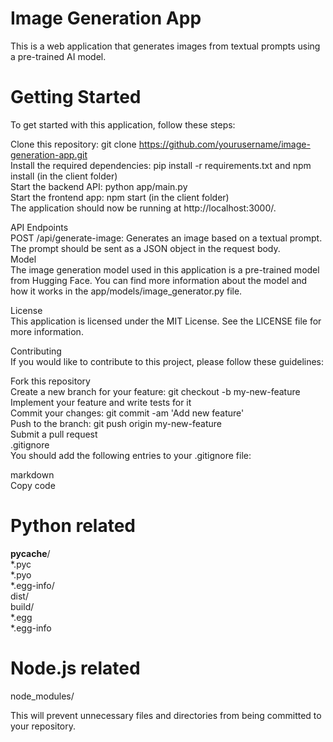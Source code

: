   
  
# Image Generation App  
This is a web application that generates images from textual prompts using a pre-trained AI model.  
  
# Getting Started  
To get started with this application, follow these steps:  

Clone this repository: git clone https://github.com/yourusername/image-generation-app.git  
Install the required dependencies: pip install -r requirements.txt and npm install (in the client folder)  
Start the backend API: python app/main.py  
Start the frontend app: npm start (in the client folder)  
The application should now be running at http://localhost:3000/.  
  
API Endpoints  
POST /api/generate-image: Generates an image based on a textual prompt. The prompt should be sent as a JSON object in the request body.  
Model  
The image generation model used in this application is a pre-trained model from Hugging Face. You can find more information about the model and how it works in the app/models/image_generator.py file.  
  
License  
This application is licensed under the MIT License. See the LICENSE file for more information.  
  
Contributing  
If you would like to contribute to this project, please follow these guidelines:  
  
Fork this repository  
Create a new branch for your feature: git checkout -b my-new-feature  
Implement your feature and write tests for it  
Commit your changes: git commit -am 'Add new feature'  
Push to the branch: git push origin my-new-feature  
Submit a pull request  
.gitignore  
You should add the following entries to your .gitignore file:  
  
markdown  
Copy code  

# Python related  
__pycache__/  
*.pyc  
*.pyo  
*.egg-info/  
dist/  
build/  
*.egg  
*.egg-info  
  
# Node.js related  
node_modules/  

This will prevent unnecessary files and directories from being committed to your repository.